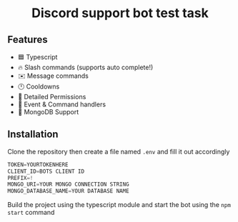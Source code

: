 <h1 style="text-align:center;">Discord support bot test task</h1>

## Features

- 🟦 Typescript
- 🔥 Slash commands (supports auto complete!)
- ✉️ Message commands
- 🕛 Cooldowns
- 🏴 Detailed Permissions
- 💪 Event & Command handlers
- 🍃 MongoDB Support

## Installation

Clone the repository then create a file named `.env` and fill it out accordingly

```js
TOKEN=YOURTOKENHERE
CLIENT_ID=BOTS CLIENT ID
PREFIX=!
MONGO_URI=YOUR MONGO CONNECTION STRING
MONGO_DATABASE_NAME=YOUR DATABASE NAME
```

Build the project using the typescript module and start the bot using the `npm start` command

